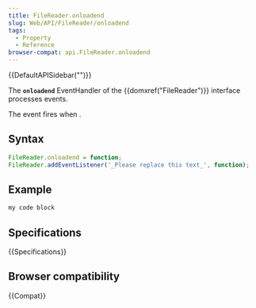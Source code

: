```yaml
---
title: FileReader.onloadend
slug: Web/API/FileReader/onloadend
tags:
  - Property
  - Reference
browser-compat: api.FileReader.onloadend
---
```

{{DefaultAPISidebar("")}}

The **`onloadend`** EventHandler of the {{domxref("FileReader")}} interface processes  events.

The  event fires when .

## Syntax

```js
FileReader.onloadend = function;
FileReader.addEventListener('_Please replace this text_', function);
```

## Example

```js
my code block
```

## Specifications

{{Specifications}}

## Browser compatibility

{{Compat}}

